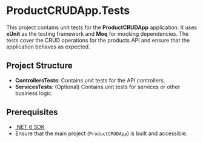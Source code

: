 # ProductCRUDApp.Tests

This project contains unit tests for the **ProductCRUDApp** application. It uses **xUnit** as the testing framework and **Moq** for mocking dependencies. The tests cover the CRUD operations for the products API and ensure that the application behaves as expected.

## Project Structure

- **ControllersTests**: Contains unit tests for the API controllers.
- **ServicesTests**: (Optional) Contains unit tests for services or other business logic.

## Prerequisites

- [.NET 6 SDK](https://dotnet.microsoft.com/download/dotnet/6.0)
- Ensure that the main project (`ProductCRUDApp`) is built and accessible.

